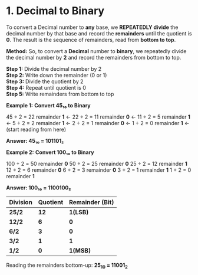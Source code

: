 # 1. Decimal to Binary


To convert a Decimal number to **any** base, we **REPEATEDLY divide** the decimal number by that base and record the **remainders** until the quotient is **0**. The result is the sequence of remainders, read from **bottom to top**.

**Method:** So, to convert a **Decimal** number to **binary**, we repeatedly divide the decimal number by **2** and record the remainders from bottom to top.

<div class="steps">
   <div class="step"><strong>Step 1:</strong> Divide the decimal number by 2</div>
   <div class="step"><strong>Step 2:</strong> Write down the remainder (0 or 1)</div>
   <div class="step"><strong>Step 3:</strong> Divide the quotient by 2</div>
   <div class="step"><strong>Step 4:</strong> Repeat until quotient is 0</div>
   <div class="step"><strong>Step 5:</strong> Write remainders from bottom to top</div>
</div>

**Example 1:** **Convert 45₁₀ to Binary**

<div class="example">
    <!-- <h4>Example 1: Convert 45₁₀ to Binary</h4> -->
    <div class="calculation">
45 ÷ 2 = 22 remainder <strong>1</strong> ←
22 ÷ 2 = 11 remainder <strong>0</strong> ←
11 ÷ 2 = 5  remainder <strong>1</strong> ←
5  ÷ 2 = 2  remainder <strong>1</strong> ←
2  ÷ 2 = 1  remainder <strong>0</strong> ←
1  ÷ 2 = 0  remainder <strong>1</strong> ← (start reading from here)

<strong>Answer: 45₁₀ = 101101₂</strong>

   </div>
</div>

**Example 2:** **Convert 100₁₀ to Binary**

<div class="example">
<div class="calculation">
100 ÷ 2 = 50 remainder <strong>0</strong>
50 ÷ 2 = 25 remainder <strong>0</strong>
25 ÷ 2 = 12 remainder <strong>1</strong>
12 ÷ 2 = 6 remainder <strong>0</strong>
6 ÷ 2 = 3 remainder <strong>0</strong>
3 ÷ 2 = 1 remainder <strong>1</strong>
1 ÷ 2 = 0 remainder <strong>1</strong>

<strong>Answer: 100₁₀ = 1100100₂</strong>

</div>

</div>
<div class="example>

**Example 3:** **Convert 25<sub>10</sub> to Binary**

<div class="calculation">

| **Division** | **Quotient** | **Remainder (Bit)** |
| :----------- | :----------- | :------------------ |
| **25/2**     | **12**       | **1(LSB)**          |
| **12/2**     | **6**        | **0**               |
| **6/2**      | **3**        | **0**               |
| **3/2**      | **1**        | **1**               |
| **1/2**      | **0**        | **1(MSB)**          |

</div>
</div>

Reading the remainders bottom-up: **25<sub>10</sub> = 11001<sub>2</sub>**
